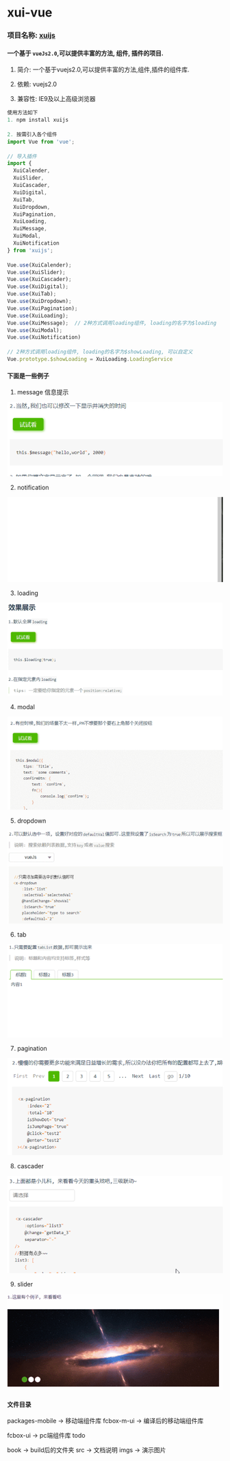# xui-vue

### 项目名称: [xuijs](https://github.com/xumengzi/xui-vue)

#### 一个基于 `vueJs2.0`,可以提供丰富的方法, 组件, 插件的项目.

1. 简介: 一个基于vuejs2.0,可以提供丰富的方法,组件,插件的组件库.

2. 依赖: vuejs2.0

3. 兼容性: IE9及以上高级浏览器

```javascript
使用方法如下
1. npm install xuijs

2. 按需引入各个组件
import Vue from 'vue';

// 导入插件
import {
  XuiCalender,
  XuiSlider,
  XuiCascader,
  XuiDigital,
  XuiTab,
  XuiDropdown,
  XuiPagination,
  XuiLoading,
  XuiMessage,
  XuiModal,
  XuiNotification
} from 'xuijs';

Vue.use(XuiCalender);
Vue.use(XuiSlider);
Vue.use(XuiCascader);
Vue.use(XuiDigital);
Vue.use(XuiTab);
Vue.use(XuiDropdown);
Vue.use(XuiPagination);
Vue.use(XuiLoading);
Vue.use(XuiMessage);  // 2种方式调用loading组件, loading的名字为$loading
Vue.use(XuiModal);
Vue.use(XuiNotification)

// 2种方式调用loading组件, loading的名字为$showLoading, 可以自定义
Vue.prototype.$showLoading = XuiLoading.LoadingService  
```

#### 下面是一些例子 

1. message 信息提示

![message](./imgs/message.gif)

2. notification

![notification](./imgs/notification.gif)

3. loading

![loading](./imgs/loading.gif)

4. modal

![modal](./imgs/modal.gif)

5. dropdown

![dropdown](./imgs/dropdown.gif)

6. tab

![tab](./imgs/tab.gif)

7. pagination

![pagination](./imgs/pagination.gif)

8. cascader

![cascader](./imgs/cascader.gif)

9. slider

![slider](./imgs/slider.gif)


#### 文件目录

packages-mobile ->  移动端组件库
fcbox-m-ui ->  编译后的移动端组件库

fcbox-ui -> pc端组件库 todo

book -> build后的文件夹
src -> 文档说明
imgs -> 演示图片
